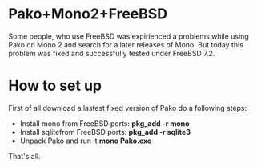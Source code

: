 # Pako+Mono2+FreeBSD #

Some people, who use FreeBSD was expirienced a problems while using Pako on Mono 2 and search for a later releases of Mono. But today this problem was fixed and successfully tested under FreeBSD 7.2.


# How to set up #

First of all download a lastest fixed version of Pako do a following steps:
  * Install mono from FreeBSD ports: **pkg\_add -r mono**
  * Install sqlitefrom FreeBSD ports: **pkg\_add -r sqlite3**
  * Unpack Pako and run it **mono Pako.exe**

That's all.